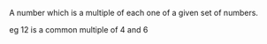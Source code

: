 A number which is a multiple of each one of a given set of numbers.

eg 12 is a common multiple of 4 and 6

